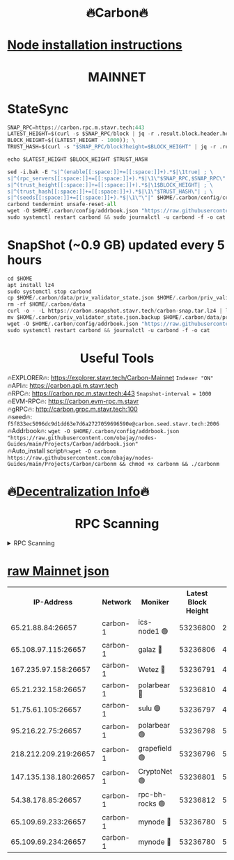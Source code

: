 <h1 align="center"> 🔥Carbon🔥</h1>

[Node installation instructions](https://github.com/obajay/nodes-Guides/tree/main/Projects/Carbon)
=
<h1 align="center"> MAINNET</h1>

# StateSync
```python
SNAP_RPC=https://carbon.rpc.m.stavr.tech:443
LATEST_HEIGHT=$(curl -s $SNAP_RPC/block | jq -r .result.block.header.height); \
BLOCK_HEIGHT=$((LATEST_HEIGHT - 1000)); \
TRUST_HASH=$(curl -s "$SNAP_RPC/block?height=$BLOCK_HEIGHT" | jq -r .result.block_id.hash)

echo $LATEST_HEIGHT $BLOCK_HEIGHT $TRUST_HASH

sed -i.bak -E "s|^(enable[[:space:]]+=[[:space:]]+).*$|\1true| ; \
s|^(rpc_servers[[:space:]]+=[[:space:]]+).*$|\1\"$SNAP_RPC,$SNAP_RPC\"| ; \
s|^(trust_height[[:space:]]+=[[:space:]]+).*$|\1$BLOCK_HEIGHT| ; \
s|^(trust_hash[[:space:]]+=[[:space:]]+).*$|\1\"$TRUST_HASH\"| ; \
s|^(seeds[[:space:]]+=[[:space:]]+).*$|\1\"\"|" $HOME/.carbon/config/config.toml
carbond tendermint unsafe-reset-all
wget -O $HOME/.carbon/config/addrbook.json "https://raw.githubusercontent.com/obajay/nodes-Guides/main/Projects/Carbon/addrbook.json"
sudo systemctl restart carbond && sudo journalctl -u carbond -f -o cat
```
# SnapShot (~0.9 GB) updated every 5 hours
```python
cd $HOME
apt install lz4
sudo systemctl stop carbond
cp $HOME/.carbon/data/priv_validator_state.json $HOME/.carbon/priv_validator_state.json.backup
rm -rf $HOME/.carbon/data
curl -o - -L https://carbon.snapshot.stavr.tech/carbon-snap.tar.lz4 | lz4 -c -d - | tar -x -C $HOME/.carbon --strip-components 2
mv $HOME/.carbon/priv_validator_state.json.backup $HOME/.carbon/data/priv_validator_state.json
wget -O $HOME/.carbon/config/addrbook.json "https://raw.githubusercontent.com/obajay/nodes-Guides/main/Projects/Carbon/addrbook.json"
sudo systemctl restart carbond && journalctl -u carbond -f -o cat
```

 <h1 align="center"> Useful Tools</h1>

🔥EXPLORER🔥:     https://explorer.stavr.tech/Carbon-Mainnet        `Indexer "ON"` \
🔥API🔥:          https://carbon.api.m.stavr.tech \
🔥RPC🔥:          https://carbon.rpc.m.stavr.tech:443              `Snapshot-interval = 1000` \
🔥EVM-RPC🔥:      https://carbon.evm-rpc.m.stavr \
🔥gRPC🔥:         http://carbon.grpc.m.stavr.tech:100 \
🔥seed🔥:      `f5f833ec5096dc9d1dd63e7d6a2727059696590e@carbon.seed.stavr.tech:2006` \
🔥Addrbook🔥:  `wget -O $HOME/.carbon/config/addrbook.json "https://raw.githubusercontent.com/obajay/nodes-Guides/main/Projects/Carbon/addrbook.json"` \
🔥Auto_install script🔥:`wget -O carbonm https://raw.githubusercontent.com/obajay/nodes-Guides/main/Projects/Carbon/carbonm && chmod +x carbonm && ./carbonm`

🔥[Decentralization Info](https://github.com/obajay/StateSync-snapshots/tree/main/Projects/Carbon/Decentralization)🔥
=
<h1 align="center"> RPC Scanning</h1>

<details>
<summary>RPC Scanning</summary>

<h2 align="center"> We scan nodes in real time every 4 hours. And we provide the final result of RPC endpoints.
We cannot influence the operation of these nodes in any way. </h2>


```python
If Voting Power is higher than 0 --> then the Node is a validator of the network and may be subject to attack and be a potential threat to the chain.
```
```python
We marked such validators with a red symbol
```

</details>

[raw Mainnet json](https://rpc-check.carbonm.stavr.tech/carbonm/rpc-carbonm-result.json)
=


<table><tr><th>IP-Address</th><th>Network</th><th>Moniker</th><th>Latest Block Height</th><th>Earliest Block Height</th><th>Catching Up</th><th>Tx Index</th><th>Voting Power</th><th>Scan Time</th></tr><tr><td>65.21.88.84:26657</td><td>carbon-1</td><td>ics-node1 🟢</td><td>53236800</td><td>21164241</td><td>False</td><td>off</td><td>0</td><td>2024-02-04T08:47:13.065225083UTC</td></tr><tr><td>65.108.97.115:26657</td><td>carbon-1</td><td>galaz 🔴</td><td>53236806</td><td>47374001</td><td>False</td><td>on</td><td>11244523198</td><td>2024-02-04T08:47:24.037092144UTC</td></tr><tr><td>167.235.97.158:26657</td><td>carbon-1</td><td>Wetez 🔴</td><td>53236791</td><td>48067570</td><td>False</td><td>on</td><td>1331079622</td><td>2024-02-04T08:46:47.978039077UTC</td></tr><tr><td>65.21.232.158:26657</td><td>carbon-1</td><td>polarbear 🔴</td><td>53236810</td><td>48126001</td><td>False</td><td>on</td><td>10923381949</td><td>2024-02-04T08:47:32.735837889UTC</td></tr><tr><td>51.75.61.105:26657</td><td>carbon-1</td><td>sulu 🟢</td><td>53236797</td><td>48742001</td><td>False</td><td>on</td><td>0</td><td>2024-02-04T08:47:04.205301643UTC</td></tr><tr><td>95.216.22.75:26657</td><td>carbon-1</td><td>polarbear 🟢</td><td>53236798</td><td>52338001</td><td>False</td><td>on</td><td>0</td><td>2024-02-04T08:47:10.667433684UTC</td></tr><tr><td>218.212.209.219:26657</td><td>carbon-1</td><td>grapefield 🟢</td><td>53236796</td><td>52371001</td><td>False</td><td>on</td><td>0</td><td>2024-02-04T08:47:01.841647453UTC</td></tr><tr><td>147.135.138.180:26657</td><td>carbon-1</td><td>CryptoNet 🟢</td><td>53236801</td><td>52934001</td><td>False</td><td>on</td><td>0</td><td>2024-02-04T08:47:15.505532066UTC</td></tr><tr><td>54.38.178.85:26657</td><td>carbon-1</td><td>rpc-bh-rocks 🟢</td><td>53236812</td><td>53130001</td><td>False</td><td>on</td><td>0</td><td>2024-02-04T08:47:37.120977287UTC</td></tr><tr><td>65.109.69.233:26657</td><td>carbon-1</td><td>mynode 🔴</td><td>53236780</td><td>53160001</td><td>False</td><td>off</td><td>8688313154</td><td>2024-02-04T08:46:26.776216131UTC</td></tr><tr><td>65.109.69.234:26657</td><td>carbon-1</td><td>mynode 🔴</td><td>53236780</td><td>53160001</td><td>False</td><td>off</td><td>12853498250</td><td>2024-02-04T08:46:27.160947275UTC</td></tr></table>
